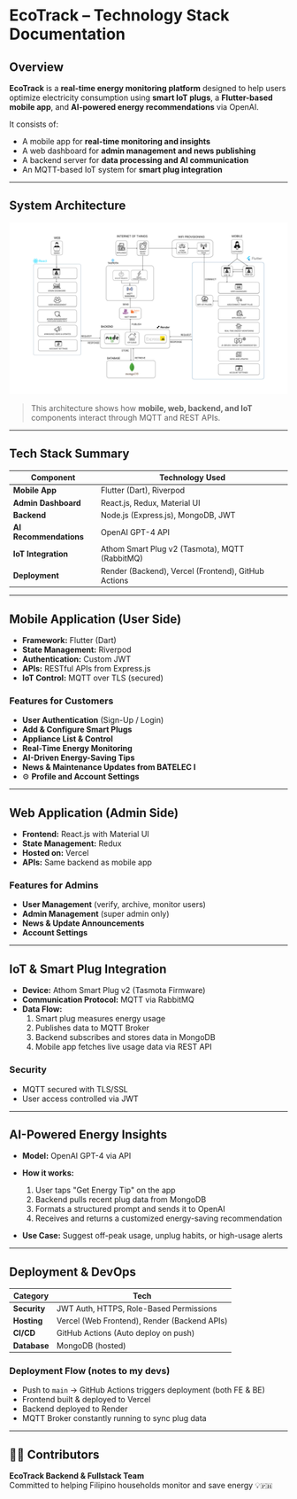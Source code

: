 # EcoTrack – Technology Stack Documentation

## Overview  
**EcoTrack** is a **real-time energy monitoring platform** designed to help users optimize electricity consumption using **smart IoT plugs**, a **Flutter-based mobile app**, and **AI-powered energy recommendations** via OpenAI.

It consists of:
- A mobile app for **real-time monitoring and insights**
- A web dashboard for **admin management and news publishing**
- A backend server for **data processing and AI communication**
- An MQTT-based IoT system for **smart plug integration**

---

## System Architecture  
![EcoTrack Architecture](./architecture.png)
> This architecture shows how **mobile, web, backend, and IoT** components interact through MQTT and REST APIs.

---

## Tech Stack Summary

| **Component**         | **Technology Used**                                     |
|-----------------------|----------------------------------------------------------|
| **Mobile App**        | Flutter (Dart), Riverpod                                 |
| **Admin Dashboard**   | React.js, Redux, Material UI                             |
| **Backend**           | Node.js (Express.js), MongoDB, JWT                       |
| **AI Recommendations**| OpenAI GPT-4 API                                         |
| **IoT Integration**   | Athom Smart Plug v2 (Tasmota), MQTT (RabbitMQ)           |
| **Deployment**        | Render (Backend), Vercel (Frontend), GitHub Actions      |

---

## Mobile Application (User Side)

- **Framework:** Flutter (Dart)  
- **State Management:** Riverpod  
- **Authentication:** Custom JWT  
- **APIs:** RESTful APIs from Express.js  
- **IoT Control:** MQTT over TLS (secured)  

### Features for Customers
-  **User Authentication** (Sign-Up / Login)  
-  **Add & Configure Smart Plugs**  
-  **Appliance List & Control**  
-  **Real-Time Energy Monitoring**  
-  **AI-Driven Energy-Saving Tips**  
-  **News & Maintenance Updates from BATELEC I**  
- ⚙ **Profile and Account Settings**

---

## Web Application (Admin Side)

- **Frontend:** React.js with Material UI  
- **State Management:** Redux  
- **Hosted on:** Vercel  
- **APIs:** Same backend as mobile app  

### Features for Admins
-  **User Management** (verify, archive, monitor users)  
-  **Admin Management** (super admin only)  
-  **News & Update Announcements**  
-  **Account Settings**

---

## IoT & Smart Plug Integration

- **Device:** Athom Smart Plug v2 (Tasmota Firmware)  
- **Communication Protocol:** MQTT via RabbitMQ  
- **Data Flow:**  
  1. Smart plug measures energy usage  
  2. Publishes data to MQTT Broker  
  3. Backend subscribes and stores data in MongoDB  
  4. Mobile app fetches live usage data via REST API  

### Security  
- MQTT secured with TLS/SSL  
- User access controlled via JWT

---

## AI-Powered Energy Insights

- **Model:** OpenAI GPT-4 via API  
- **How it works:**
  1. User taps "Get Energy Tip" on the app  
  2. Backend pulls recent plug data from MongoDB  
  3. Formats a structured prompt and sends it to OpenAI  
  4. Receives and returns a customized energy-saving recommendation

- **Use Case:** Suggest off-peak usage, unplug habits, or high-usage alerts

---

## Deployment & DevOps

| **Category**    | **Tech**                                      |
|------------------|-----------------------------------------------|
| **Security**     | JWT Auth, HTTPS, Role-Based Permissions       |
| **Hosting**      | Vercel (Web Frontend), Render (Backend APIs)  |
| **CI/CD**        | GitHub Actions (Auto deploy on push)          |
| **Database**     | MongoDB (hosted)                              |

### Deployment Flow (notes to my devs)
- Push to `main` → GitHub Actions triggers deployment (both FE & BE)
- Frontend built & deployed to Vercel  
- Backend deployed to Render  
- MQTT Broker constantly running to sync plug data  

---

## 👨‍💻 Contributors  
**EcoTrack Backend & Fullstack Team**  
Committed to helping Filipino households monitor and save energy 💡🇵🇭
